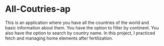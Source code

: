 # All-Coutries-ap

This is an application where you have all the countries of the world and basic information about them.
You have the option to filter by continent. You also have the option to search by country name.
In this project, I practiced fetch and managing home elements after fertilization.
